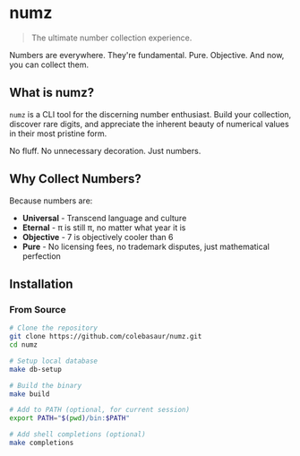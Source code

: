 # numz

> The ultimate number collection experience.

Numbers are everywhere. They're fundamental. Pure. Objective. And now, you can collect them.

## What is numz?

`numz` is a CLI tool for the discerning number enthusiast. Build your collection, discover rare digits, and appreciate the inherent beauty of numerical values in their most pristine form.

No fluff. No unnecessary decoration. Just numbers.

## Why Collect Numbers?

Because numbers are:
- **Universal** - Transcend language and culture
- **Eternal** - π is still π, no matter what year it is
- **Objective** - 7 is objectively cooler than 6
- **Pure** - No licensing fees, no trademark disputes, just mathematical perfection

## Installation

### From Source
```bash
# Clone the repository
git clone https://github.com/colebasaur/numz.git
cd numz

# Setup local database
make db-setup

# Build the binary
make build

# Add to PATH (optional, for current session)
export PATH="$(pwd)/bin:$PATH"

# Add shell completions (optional)
make completions
```

